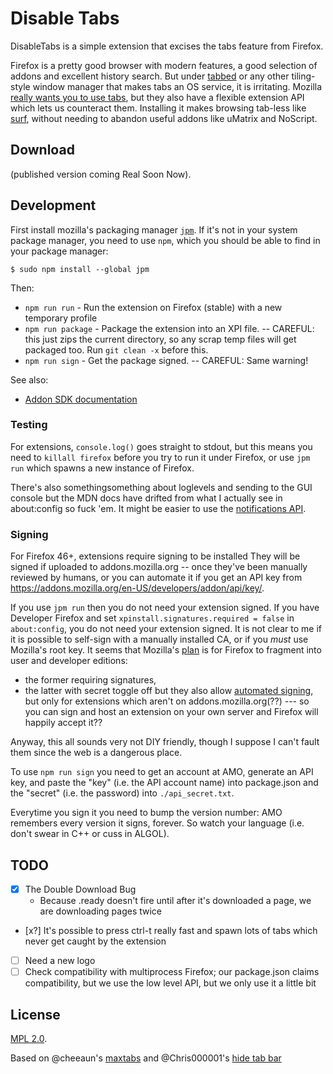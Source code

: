 Disable Tabs
=============

DisableTabs is a simple extension that excises the tabs feature from Firefox.

Firefox is a pretty good browser with modern features, a good selection of addons and excellent history search.
But under [tabbed](http://tools.suckless.org/tabbed/) or any other tiling-style window manager that makes tabs an OS service, it is irritating.
Mozilla [really wants you to use tabs](https://support.mozilla.org/en-US/questions/968331),
but they also have a flexible extension API which lets us counteract them.
Installing it makes browsing tab-less like [surf](http://surf.suckless.org/), without needing to abandon useful addons like uMatrix and NoScript.

Download
---

(published version coming Real Soon Now).

Development
---

First install mozilla's packaging manager [`jpm`](https://github.com/mozilla/jpm). If it's not in your system package manager, you need to use `npm`, which you should be able to find in your package manager:
```
$ sudo npm install --global jpm
```

Then:
- `npm run run` - Run the extension on Firefox (stable) with a new temporary profile
- `npm run package` - Package the extension into an XPI file. -- CAREFUL: this just zips the current directory, so any scrap temp files will get packaged too. Run `git clean -x` before this.
- `npm run sign` - Get the package signed. -- CAREFUL: Same warning!

See also:

* [Addon SDK documentation](https://developer.mozilla.org/en-US/docs/Mozilla/Add-ons/SDK)

### Testing

For extensions, `console.log()` goes straight to stdout, but this means you need to `killall firefox` before you try to run it under Firefox,
or use `jpm run` which spawns a new instance of Firefox.

There's also somethingsomething about loglevels and sending to the GUI console but the MDN docs have drifted from what I actually see in about:config so fuck 'em.
It might be easier to use the [notifications API](https://developer.mozilla.org/en-US/Add-ons/SDK/High-Level_APIs/notifications).

### Signing

For Firefox 46+, extensions require signing to be installed
They will be signed if uploaded to addons.mozilla.org -- once they've been manually reviewed by humans,
or you can automate it if you get an API key from https://addons.mozilla.org/en-US/developers/addon/api/key/.

If you use `jpm run` then you do not need your extension signed.
If you have Developer Firefox and set `xpinstall.signatures.required = false` in `about:config`, you do not need your extension signed.
It is not clear to me if it is possible to self-sign with a manually installed CA, or if you *must* use Mozilla's root key.
It seems that Mozilla's [plan](https://wiki.mozilla.org/Addons/Extension_Signing) is for Firefox to fragment into user and developer editions:
 * the former requiring signatures,
 * the latter with secret toggle off
but they also allow [automated signing](https://developer.mozilla.org/en-US/Add-ons/SDK/Tools/jpm#jpm_sign),
but only for extensions which aren't on addons.mozilla.org(??) --- so you can sign and host an extension on your own server and Firefox will happily accept it??

Anyway, this all sounds very not DIY friendly, though I suppose I can't fault them since the web is a dangerous place.

To use `npm run sign` you need to get an account at AMO, generate an API key, and paste the "key" (i.e. the API account name) into package.json and the "secret" (i.e. the password) into `./api_secret.txt`.

Everytime you sign it you need to bump the version number: AMO remembers every version it signs, forever. So watch your language (i.e. don't swear in C++ or cuss in ALGOL).

TODO
----

* [x] The Double Download Bug
  - Because .ready doesn't fire until after it's downloaded a page, we are downloading pages twice
* [x?] It's possible to press ctrl-t really fast and spawn lots of tabs which never get caught by the extension
* [ ] Need a new logo
* [ ] Check compatibility with multiprocess Firefox; our package.json claims compatibility, but we use the low level API, but we only use it a little bit

License
---

[MPL 2.0](https://www.mozilla.org/MPL/2.0/).

Based on @cheeaun's [maxtabs](https://github.com/cheeaun/max-tabs) and @Chris000001's [hide tab bar](https://addons.mozilla.org/en-US/firefox/addon/hide-tab-bar-with-one-tab/)
